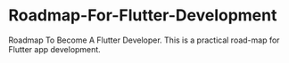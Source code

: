 # Roadmap-For-Flutter-Development
Roadmap To Become A Flutter Developer. This is a practical road-map for Flutter app development.
